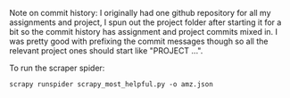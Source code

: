 Note on commit history:
I originally had one github repository for all my assignments and project, I spun out the project folder after starting it for a bit so the commit history has assignment and project commits mixed in. I was pretty good with prefixing the commit messages though so all the relevant project ones should start like "PROJECT ...".

To run the scraper spider:
```
scrapy runspider scrapy_most_helpful.py -o amz.json
```